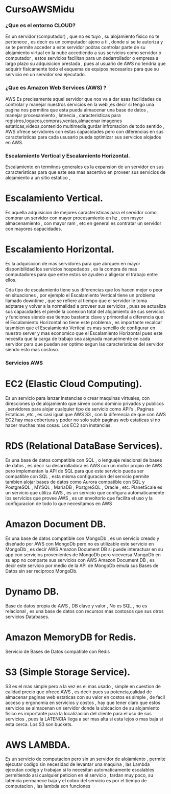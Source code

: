 # CursoAWSMidu

### ¿Que es el entorno CLOUD?
Es un servidor (computador) , que no es tuyo , su alojamiento fisico no te pertenece , es decir es un computador ajeno a ti , donde si se te autoriza y se te permite acceder a este servidor
podras controlar parte de su alojamiento virtual en la nube accediendo a sus servicios como servidor o computador , estos servicios facilitan para un dedarrollador o empresa a largo plazo su adquisicion prestada , pues al usuario de AWS no tendria que adquirir fisicamente todo el esquema de equipos necesarios para que su servicio en un servidor sea ejecutado.

### ¿Que es Amazon Web Services (AWS) ?
AWS Es precisamente aquel servidor que nos va a dar esas facilidades de controlar y manejar nuestros servicios en la web ,es decir si tengo una pagina nos permitira que esta pueda almacenar 
una base de datos , manejar procesamiento , latnecia , caracteristicas para registros,logueos,compras,ventas,almacenar imagenes estaticas,videos,contenido multimedia,gurdar infromacion de todo sentido , AWS ofrece servidores con estas capacidades pero con diferencias en sus caracteristicas para cada ususario pueda optimizar sus servicios alojados en AWS.

### Escalamiento Vertical y Escalamiento Horizontal.
Escalamiento en termiinos generales es la expansion de un servidor en sus caracteristicas para que este sea mas ascertivo en proveer sus servicios de alojamiento a un sitio estatico ,

# Escalamiento Vertical.
Es aquella adquisicion de mejores caracteristicas para el servidor como comprar un servidor con mayor procesamiento en hz , con msyor almacenamiento , con mayor ram , etc en general es contratar un servidor con mayores capacidades.

# Escalamiento Horizontal.
Es la adquisicion de mas servidores para que abrquen en mayor disponibilidad los servicios hospedados , es la compra de mas computadores para que entre estos se ayuden a aligerar el trabajo entre ellos.

Cda tipo de escalamiento tiene sus diferencias que los hacen mejor o peor en situaciones , por ejemplo el Escalamiento Vertical tiene un problema llamado downtime , que se refiere al tiempo que el servidor le toma adptarse y volver a la normalidad a proveer sus servicios , pues se actualiza sus capacidades el pierde la conexion total del alojamiento de sus servicios y funciones siendo ese tiempo bastante clave y primordial a diferencia que el Escalamiento Horizontal no tiene este problema , es importante recalcar tasmbien que el Escalamiento Vertical es mas sencillo de configurar en nuestro server y mas economico que el Escalamiento Horizontal pues este necesita que la carga de trabajo sea asignada manuelmente en cada servidor para que puedan ser optimo segun las caracteristicas del servidor siendo esto mas costoso.

### Servicios AWS
# EC2 (Elastic Cloud Computing).
Es un servicio para lanzar instancias o crear maquinas virtuales, con direcciones ip de alojamiento que sirven como dominio privados y publicos , servidores para alojar cualquier tipo de servicio como API's , Paginas Estaticas ,etc , es casi igual que AWS S3 , con la diferencia de que con AWS EC2 hay mas cobertura y poder no solo subir paginas web estaticas si  no hacer muchas mas cosas. Los EC2 son instancias.

# RDS (Relational DataBase Services).
Es una base de datos compatible con SQL , o lenguaje relacional de bases de datos , es decir su desarrolladora es AWS con un motor propio de AWS pero implementan la API de SQL para que este servicio pueda ser compatible con SQL , esta misma configuracion del servicio permite tambien alojar bases de datos como Aurora compatible con SQL y PostgreSQL , MYSQL , MariaDB , PostgreSQL , Oracle , etc. PlanetScale es un servicio que utiliza AWS , es un servicio que configura automaticamente los servicios que provee AWS , es un envoltorio que facilita el uso y la configuracion de todo lo que necesitamos en AWS


# Amazon Document DB.
Es una base de datos compatible con MongoDb , es un servicio creado y diseñado por AWS con MongoDb pero no es utilizable este servicio en MongoDb , es decir AWS Amazon Document DB si puede interactuar en su app con servicios provenientes de MongoDb pero viceversa MongoDb en su app no comparte sus servicios con AWS Amazon Document DB , es decir este servicio por medio de la API de MongoDb emula sus Bases de Datos sin ser reciproco MongoDb.

# Dynamo DB.
Base de datos propia de AWS , DB clave y valor , No es SQL , no es relacional , es una base de datos con recursos mas costosos que sus otros servicios Databases.

# Amazon MemoryDB for Redis.
Servicio de Bases de Datos compatible con Redis

# S3 (Simple Storage Service).
S3 es el mas simple pero a la vez es el mas usado , simple en cuestion de calidad precio que ofrece AWS , es decir pues su potencia,calidad de almacenar paginas web estaticas con su valor en costos es simple , de facil acceso y ergonomia en servicios y costos , hay que tener claro que estos servicios se almacenan un servidor donde la ubicacion de su alojamiento fisico es importante para la localizacion del cliente para el uso de sus servicios , pues la LATENCIA llega a ser mas alta si esta lejos o mas baja si esta cerca. Los S3 son buckets.

# AWS LAMBDA.
Es un servicio de computacion pero sin un servidor de alojamiento , permite ejecutar codigo sin necesidad de levantar una maquina , las Lambda ejecutan codigo y trabajan si lo necesitan automaticamente escalables permitiendo asi cualquier peticion en el servicio , tardan muy poco, su latencia permanece baja y el cobro del servicio es por el tiempo de computacion , las lambda son funciones
